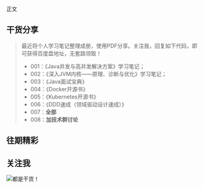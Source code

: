 
正文




## 干货分享

> 最近将个人学习笔记整理成册，使用PDF分享。关注我，回复如下代码，即可获得百度盘地址，无套路领取！
>
> - 001：《Java并发与高并发解决方案》学习笔记；
> - 002：《深入JVM内核——原理、诊断与优化》学习笔记；
> - 003：《Java面试宝典》
> - 004：《Docker开源书》
> - 005：《Kubernetes开源书》
> - 006：《DDD速成（领域驱动设计速成）》
> - 007：**全部**
> - 008：**加技术群讨论**



## 往期精彩




## 关注我

![都是干货！](http://www.itmuch.com/images/miniapp/wx-xcx.png)